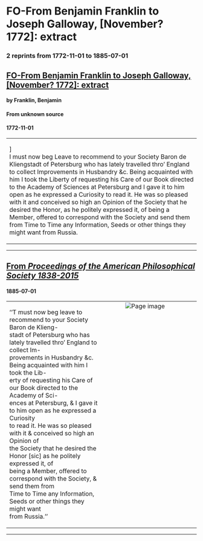 
# FO-From Benjamin Franklin to Joseph Galloway, [November? 1772]: extract

### 2 reprints from 1772-11-01 to 1885-07-01

## [FO-From Benjamin Franklin to Joseph Galloway, [November? 1772]: extract](https://founders.archives.gov/documents/Franklin/01-19-02-0262)

#### by Franklin, Benjamin

#### From unknown source

#### 1772-11-01

<table style="width: 100%;"><tr><td style="width: 50%">

]  
I must now beg Leave to recommend to your Society Baron de Kliengstadt of Petersburg who has lately travelled thro’ England to collect Improvements in Husbandry &amp;c. Being acquainted with him I took the Liberty of requesting his Care of our Book directed to the Academy of Sciences at Petersburg and I gave it to him open as he expressed a Curiosity to read it. He was so pleased with it and conceived so high an Opinion of the Society that he desired the Honor, as he politely expressed it, of being a Member, offered to correspond with the Society and send them from Time to Time any Information, Seeds or other things they might want from Russia.
</td></tr></table>

---

## [From _Proceedings of the American Philosophical Society 1838-2015_](https://archive.org/details/sim_proceedings-of-the-american-philosophical-society_1885-07_22_119/page/n88/mode/1up?view=theater)

#### 1885-07-01

<table style="width: 100%;"><tr><td style="width: 50%">

  
  
‘‘T must now beg leave to recommend to your Society Baron de Klieng-  
stadt of Petersburg who has lately travelled thro’ England to collect Im-  
provements in Husbandry &amp;c. Being acquainted with him I took the Lib-  
erty of requesting his Care of our Book directed to the Academy of Sci-  
ences at Petersburg, &amp; I gave it to him open as he expressed a Curiosity  
to read it. He was so pleased with it &amp; conceived so high an Opinion of  
the Society that he desired the Honor [sic] as he politely expressed it, of  
being a Member, offered to correspond with the Society, &amp; send them from  
Time to Time any Information, Seeds or other things they might want  
from Russia.’’
</td><td style="width: 50%; max-height: 75%; margin: auto; display: block;">
<img alt="Page image" src="https://iiif.archive.org/iiif/sim_proceedings-of-the-american-philosophical-society_1885-07_22_119&#0036;88/pct:14.807384,19.933128,61.155698,13.683128/600,/0/default.jpg"/>
</td>
</tr></table>

---

